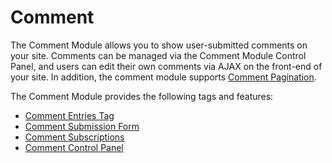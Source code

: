 <!--
    This source file is part of the open source project
    ExpressionEngine User Guide (https://github.com/ExpressionEngine/ExpressionEngine-User-Guide)

    @link      https://expressionengine.com/
    @copyright Copyright (c) 2003-2020, Packet Tide, LLC (https://packettide.com)
    @license   https://expressionengine.com/license Licensed under Apache License, Version 2.0
-->

# Comment

The Comment Module allows you to show user-submitted comments on your site. Comments can be managed via the Comment Module Control Panel, and users can edit their own comments via AJAX on the front-end of your site. In addition, the comment module supports [Comment Pagination](templates/pagination.md).

The Comment Module provides the following tags and features:

- [Comment Entries Tag](comment/entries.md)
- [Comment Submission Form](comment/form.md)
- [Comment Subscriptions](comment/subscriptions.md)
- [Comment Control Panel](comment/control-panel.md)
